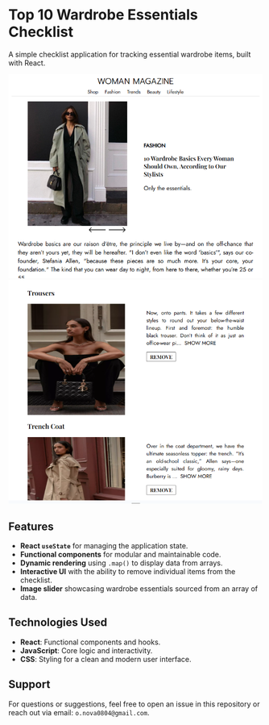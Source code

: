 # Top 10 Wardrobe Essentials Checklist

A simple checklist application for tracking essential wardrobe items, built with React.

  <img src="./assets/screenshot.PNG" width="600px">
  <img src="./assets/screenshot1.PNG" width="600px">

## Features

- **React `useState`** for managing the application state.  
- **Functional components** for modular and maintainable code.  
- **Dynamic rendering** using `.map()` to display data from arrays.  
- **Interactive UI** with the ability to remove individual items from the checklist.  
- **Image slider** showcasing wardrobe essentials sourced from an array of data.

## Technologies Used

- **React**: Functional components and hooks.
- **JavaScript**: Core logic and interactivity.
- **CSS**: Styling for a clean and modern user interface.

## Support

For questions or suggestions, feel free to open an issue in this repository or reach out via email: `o.nova0804@gmail.com`.


